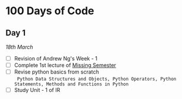 # 100 Days of Code

## **Day 1**

 *18th March* 
- [ ] Revision of Andrew Ng's Week - 1
- [ ] Complete 1st lecture of [Missing Semester](https://missing.csail.mit.edu/2020/course-shell/)
- [ ] Revise python basics from scratch <br>
` Python Data Structures and Objects, Python Operators, Python Statements, Methods and Functions in Python`
- [ ] Study Unit - 1 of IR
